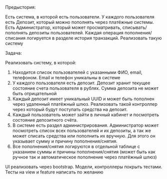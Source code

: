 Предыстория:

Есть система, в которой есть пользователи. У каждого пользователя есть Депозит, который можно пополнять через платёжные системы. Есть Администратор, который может просматривать, списывать/пополнять депозиты пользователей. Каждая операция пополнения/списания логируется в разделе история транзакций. Реализовать такую систему


Задача:

Реализовать систему, в которой:
1. Находится список пользователей с указанными ФИО, email, телефоном. Email и телефон уникальны в системе
2. У каждого пользователя есть депозит. Депозит хранит текущее состояние счета пользователя в рублях. Сумма депозита не может быть отрицательной
3. Каждый депозит имеет уникальный UUID и может быть пополнен через удаленный платёжный шлюз. Реализовать такой контроллер через который будут поступать средства на депозит.
4. Каждый пользователь может зайти в личный кабинет и посмотреть состояние депозитного счёта.
5. В системе есть раздел администрирования. Администратор может посмотреть список всех пользователей и их депозиты, а так же может списать средства или пополнить их вручную. Для этого он указывает сумму и причину пополнения/снятия.
6. Все пополнения/снятия логируются в отдельной таблице с указанием суммы и причины пополнения/снятия (может быть как ручное так и автоматическое пополнение через платёжный шлюз)

UI реализовать через bootstrap. Модели, контроллеры покрыть тестами. Тесты на view и feature написать по желанию